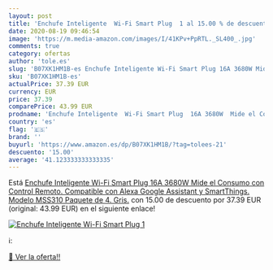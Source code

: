 ```yaml
---
layout: post
title: 'Enchufe Inteligente  Wi-Fi Smart Plug  1 al 15.00 % de descuento'
date: 2020-08-19 09:46:54
image: 'https://m.media-amazon.com/images/I/41KPv+PpRTL._SL400_.jpg'
comments: true
category: ofertas
author: 'tole.es'
slug: 'B07XK1HM1B-es Enchufe Inteligente Wi-Fi Smart Plug 16A 3680W Mide el...'
sku: 'B07XK1HM1B-es'
actualPrice: 37.39 EUR
currency: EUR
price: 37.39
comparePrice: 43.99 EUR
prodname: 'Enchufe Inteligente  Wi-Fi Smart Plug  16A 3680W  Mide el Consumo  con Control Remoto. Compatible con Alexa  Google Assistant y SmartThings. Modelo MSS310  Paquete de 4. Gris.'
country: 'es'
flag: '🇪🇸'
brand: ''
buyurl: 'https://www.amazon.es/dp/B07XK1HM1B/?tag=tolees-21'
descuento: '15.00'
average: '41.123333333333335'
---
```


Está [Enchufe Inteligente  Wi-Fi Smart Plug  16A 3680W  Mide el Consumo  con Control Remoto. Compatible con Alexa  Google Assistant y SmartThings. Modelo MSS310  Paquete de 4. Gris.](https://www.amazon.es/dp/B07XK1HM1B/?tag=tolees-21) con 15.00 de descuento por 37.39 EUR (original: 43.99 EUR) en el siguiente enlace!

[![Enchufe Inteligente  Wi-Fi Smart Plug  1](https://m.media-amazon.com/images/I/41KPv+PpRTL._SL400_.jpg)](https://www.amazon.es/dp/B07XK1HM1B/?tag=tolees-21)

ℹ️:


[🛒 Ver la oferta!!](https://www.amazon.es/dp/B07XK1HM1B/?tag=tolees-21)
